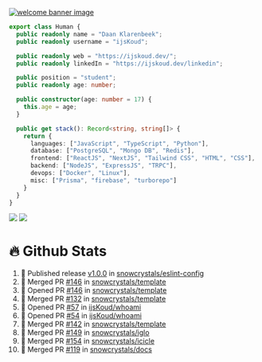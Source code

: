 <a href="https://ijskoud.dev/"><img src="https://cdn.ijskoud.dev/files/mQUav6p0z3By.jpg" alt="welcome banner image" /></a>

```ts
export class Human {
  public readonly name = "Daan Klarenbeek";
  public readonly username = "ijsKoud";

  public readonly web = "https://ijskoud.dev/";
  public readonly linkedIn = "https://ijskoud.dev/linkedin";

  public position = "student";
  public readonly age: number;

  public constructor(age: number = 17) {
    this.age = age;
  }

  public get stack(): Record<string, string[]> {
    return {
      languages: ["JavaScript", "TypeScript", "Python"],
      database: ["PostgreSQL", "Mongo DB", "Redis"],
      frontend: ["ReactJS", "NextJS", "Tailwind CSS", "HTML", "CSS"],
      backend: ["NodeJS", "ExpressJS", "TRPC"],
      devops: ["Docker", "Linux"],
      misc: ["Prisma", "firebase", "turborepo"]
    }
  }
}
```

<div>
  <img src="https://github-readme-stats.vercel.app/api/top-langs?username=ijsKoud&cache_seconds=1800&layout=compact&hide_border=true&hide_rank=true&show_icons=true&theme=dark&title_color=ffffff&hide_border=true&locale=en" />
  <img src="https://github-readme-stats.vercel.app/api?username=ijsKoud&cache_seconds=1800&hide_border=true&hide_rank=true&show_icons=true&theme=dark&title_color=ffffff&hide_border=true&locale=en">
</div>


# 🔥 Github Stats


<!--START_SECTION:activity-->
1. 🚀 Published release [v1.0.0](https://github.com/snowcrystals/eslint-config/releases/tag/v1.0.0) in [snowcrystals/eslint-config](https://github.com/snowcrystals/eslint-config)
2. 🎉 Merged PR [#146](https://github.com/snowcrystals/template/pull/146) in [snowcrystals/template](https://github.com/snowcrystals/template)
3. 💪 Opened PR [#146](https://github.com/snowcrystals/template/pull/146) in [snowcrystals/template](https://github.com/snowcrystals/template)
4. 🎉 Merged PR [#132](https://github.com/snowcrystals/template/pull/132) in [snowcrystals/template](https://github.com/snowcrystals/template)
5. 💪 Opened PR [#57](https://github.com/ijsKoud/whoami/pull/57) in [ijsKoud/whoami](https://github.com/ijsKoud/whoami)
6. 💪 Opened PR [#54](https://github.com/ijsKoud/whoami/pull/54) in [ijsKoud/whoami](https://github.com/ijsKoud/whoami)
7. 🎉 Merged PR [#142](https://github.com/snowcrystals/template/pull/142) in [snowcrystals/template](https://github.com/snowcrystals/template)
8. 🎉 Merged PR [#149](https://github.com/snowcrystals/iglo/pull/149) in [snowcrystals/iglo](https://github.com/snowcrystals/iglo)
9. 🎉 Merged PR [#154](https://github.com/snowcrystals/icicle/pull/154) in [snowcrystals/icicle](https://github.com/snowcrystals/icicle)
10. 🎉 Merged PR [#119](https://github.com/snowcrystals/docs/pull/119) in [snowcrystals/docs](https://github.com/snowcrystals/docs)
<!--END_SECTION:activity-->

<h1 align="center" style="display:none;"></h1>
